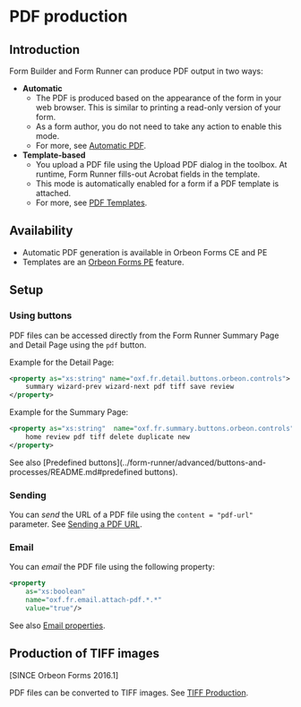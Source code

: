 # PDF production

<!-- toc -->

## Introduction

Form Builder and Form Runner can produce PDF output in two ways:

- __Automatic__
    - The PDF is produced based on the appearance of the form in your web browser. This is similar to printing a read-only version of your form.
    - As a form author, you do not need to take any action to enable this mode.
    - For more, see [Automatic PDF](pdf-automatic.md).
- __Template-based__
    - You upload a PDF file using the Upload PDF dialog in the toolbox. At runtime, Form Runner fills-out Acrobat fields in the template.
    - This mode is automatically enabled for a form if a PDF template is attached.
    - For more, see [PDF Templates](pdf-templates.md).

## Availability

- Automatic PDF generation is available in Orbeon Forms CE and PE
- Templates are an [Orbeon Forms PE](http://www.orbeon.com/download) feature.

## Setup

### Using buttons

PDF files can be accessed directly from the Form Runner Summary Page and Detail Page using the `pdf` button.

Example for the Detail Page:

```xml
<property as="xs:string" name="oxf.fr.detail.buttons.orbeon.controls">
    summary wizard-prev wizard-next pdf tiff save review
</property>
```

Example for the Summary Page:

```xml
<property as="xs:string"  name="oxf.fr.summary.buttons.orbeon.controls">
    home review pdf tiff delete duplicate new
</property>
```

See also [Predefined buttons](../form-runner/advanced/buttons-and-processes/README.md#predefined buttons).

### Sending

You can *send* the URL of a PDF file using the `content = "pdf-url"` parameter. See [Sending a PDF URL](../form-runner/advanced/buttons-and-processes/actions-form-runner.md#sending-a-pdf-url).

### Email

You can *email* the PDF file using the following property:

```xml
<property
    as="xs:boolean"
    name="oxf.fr.email.attach-pdf.*.*"
    value="true"/>
```

See also [Email properties](../configuration/properties/form-runner.md#email-settings).

## Production of TIFF images

[SINCE Orbeon Forms 2016.1]

PDF files can be converted to TIFF images. See [TIFF Production](../form-runner/feature/tiff-production.md).
